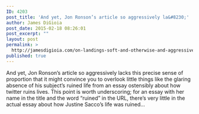 ```yaml
---
ID: 4203
post_title: 'And yet, Jon Ronson’s article so aggressively la&#8230;'
author: James DiGioia
post_date: 2015-02-18 08:26:01
post_excerpt: ""
layout: post
permalink: >
  http://jamesdigioia.com/on-landings-soft-and-otherwise-and-aggressive-lacks-of-proportion-the-new-inquiry/
published: true
---
```

And yet, Jon Ronson’s article so aggressively lacks this precise sense of proportion that it might convince you to overlook little things like the glaring absence of his subject’s ruined life from an essay ostensibly about how twitter ruins lives. This point is worth underscoring; for an essay with her name in the title and the word “ruined” in the URL, there’s very little in the actual essay about how Justine Sacco’s life was ruined...